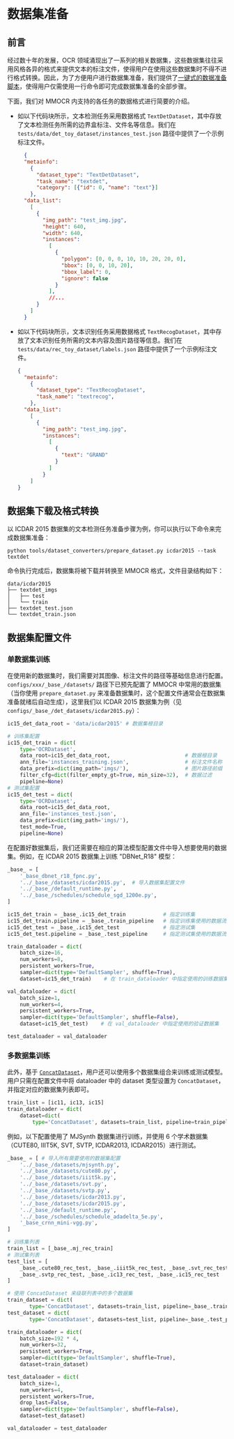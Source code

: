 # 数据集准备

## 前言

经过数十年的发展，OCR 领域涌现出了一系列的相关数据集，这些数据集往往采用风格各异的格式来提供文本的标注文件，使得用户在使用这些数据集时不得不进行格式转换。因此，为了方便用户进行数据集准备，我们提供了[一键式的数据准备脚本](./data_prepare/dataset_preparer.md)，使得用户仅需使用一行命令即可完成数据集准备的全部步骤。

下面，我们对 MMOCR 内支持的各任务的数据格式进行简要的介绍。

- 如以下代码块所示，文本检测任务采用数据格式 `TextDetDataset`，其中存放了文本检测任务所需的边界盒标注、文件名等信息。我们在 `tests/data/det_toy_dataset/instances_test.json` 路径中提供了一个示例标注文件。

  ```json
    {
    "metainfo":
      {
        "dataset_type": "TextDetDataset",
        "task_name": "textdet",
        "category": [{"id": 0, "name": "text"}]
      },
    "data_list":
      [
        {
          "img_path": "test_img.jpg",
          "height": 640,
          "width": 640,
          "instances":
            [
              {
                "polygon": [0, 0, 0, 10, 10, 20, 20, 0],
                "bbox": [0, 0, 10, 20],
                "bbox_label": 0,
                "ignore": false
              }
            ],
            //...
        }
      ]
    }
  ```

- 如以下代码块所示，文本识别任务采用数据格式 `TextRecogDataset`，其中存放了文本识别任务所需的文本内容及图片路径等信息。我们在 `tests/data/rec_toy_dataset/labels.json` 路径中提供了一个示例标注文件。

  ```json
  {
    "metainfo":
      {
        "dataset_type": "TextRecogDataset",
        "task_name": "textrecog",
      },
    "data_list":
      [
        {
          "img_path": "test_img.jpg",
          "instances":
            [
              {
                "text": "GRAND"
              }
            ]
          }
      ]
  }
  ```

## 数据集下载及格式转换

以 ICDAR 2015 数据集的文本检测任务准备步骤为例，你可以执行以下命令来完成数据集准备：

```shell
python tools/dataset_converters/prepare_dataset.py icdar2015 --task textdet
```

命令执行完成后，数据集将被下载并转换至 MMOCR 格式，文件目录结构如下：

```text
data/icdar2015
├── textdet_imgs
│   ├── test
│   └── train
├── textdet_test.json
└── textdet_train.json
```

## 数据集配置文件

### 单数据集训练

在使用新的数据集时，我们需要对其图像、标注文件的路径等基础信息进行配置。`configs/xxx/_base_/datasets/` 路径下已预先配置了 MMOCR 中常用的数据集（当你使用 `prepare_dataset.py` 来准备数据集时，这个配置文件通常会在数据集准备就绪后自动生成），这里我们以 ICDAR 2015 数据集为例（见 `configs/_base_/det_datasets/icdar2015.py`）：

```Python
ic15_det_data_root = 'data/icdar2015' # 数据集根目录

# 训练集配置
ic15_det_train = dict(
    type='OCRDataset',
    data_root=ic15_det_data_root,                        # 数据根目录
    ann_file='instances_training.json',                  # 标注文件名称
    data_prefix=dict(img_path='imgs/'),                  # 图片路径前缀
    filter_cfg=dict(filter_empty_gt=True, min_size=32),  # 数据过滤
    pipeline=None)
# 测试集配置
ic15_det_test = dict(
    type='OCRDataset',
    data_root=ic15_det_data_root,
    ann_file='instances_test.json',
    data_prefix=dict(img_path='imgs/'),
    test_mode=True,
    pipeline=None)
```

在配置好数据集后，我们还需要在相应的算法模型配置文件中导入想要使用的数据集。例如，在 ICDAR 2015 数据集上训练 "DBNet_R18" 模型：

```Python
_base_ = [
    '_base_dbnet_r18_fpnc.py',
    '../_base_/datasets/icdar2015.py',  # 导入数据集配置文件
    '../_base_/default_runtime.py',
    '../_base_/schedules/schedule_sgd_1200e.py',
]

ic15_det_train = _base_.ic15_det_train            # 指定训练集
ic15_det_train.pipeline = _base_.train_pipeline   # 指定训练集使用的数据流水线
ic15_det_test = _base_.ic15_det_test              # 指定测试集
ic15_det_test.pipeline = _base_.test_pipeline     # 指定测试集使用的数据流水线

train_dataloader = dict(
    batch_size=16,
    num_workers=8,
    persistent_workers=True,
    sampler=dict(type='DefaultSampler', shuffle=True),
    dataset=ic15_det_train)    # 在 train_dataloader 中指定使用的训练数据集

val_dataloader = dict(
    batch_size=1,
    num_workers=4,
    persistent_workers=True,
    sampler=dict(type='DefaultSampler', shuffle=False),
    dataset=ic15_det_test)    # 在 val_dataloader 中指定使用的验证数据集

test_dataloader = val_dataloader
```

### 多数据集训练

此外，基于 [`ConcatDataset`](mmocr.datasets.ConcatDataset)，用户还可以使用多个数据集组合来训练或测试模型。用户只需在配置文件中将 dataloader 中的 dataset 类型设置为 `ConcatDataset`，并指定对应的数据集列表即可。

```Python
train_list = [ic11, ic13, ic15]
train_dataloader = dict(
    dataset=dict(
        type='ConcatDataset', datasets=train_list, pipeline=train_pipeline))
```

例如，以下配置使用了 MJSynth 数据集进行训练，并使用 6 个学术数据集（CUTE80, IIIT5K, SVT, SVTP, ICDAR2013, ICDAR2015）进行测试。

```Python
_base_ = [ # 导入所有需要使用的数据集配置
    '../_base_/datasets/mjsynth.py',
    '../_base_/datasets/cute80.py',
    '../_base_/datasets/iiit5k.py',
    '../_base_/datasets/svt.py',
    '../_base_/datasets/svtp.py',
    '../_base_/datasets/icdar2013.py',
    '../_base_/datasets/icdar2015.py',
    '../_base_/default_runtime.py',
    '../_base_/schedules/schedule_adadelta_5e.py',
    '_base_crnn_mini-vgg.py',
]

# 训练集列表
train_list = [_base_.mj_rec_train]
# 测试集列表
test_list = [
    _base_.cute80_rec_test, _base_.iiit5k_rec_test, _base_.svt_rec_test,
    _base_.svtp_rec_test, _base_.ic13_rec_test, _base_.ic15_rec_test
]

# 使用 ConcatDataset 来级联列表中的多个数据集
train_dataset = dict(
       type='ConcatDataset', datasets=train_list, pipeline=_base_.train_pipeline)
test_dataset = dict(
       type='ConcatDataset', datasets=test_list, pipeline=_base_.test_pipeline)

train_dataloader = dict(
    batch_size=192 * 4,
    num_workers=32,
    persistent_workers=True,
    sampler=dict(type='DefaultSampler', shuffle=True),
    dataset=train_dataset)

test_dataloader = dict(
    batch_size=1,
    num_workers=4,
    persistent_workers=True,
    drop_last=False,
    sampler=dict(type='DefaultSampler', shuffle=False),
    dataset=test_dataset)

val_dataloader = test_dataloader
```
